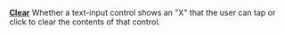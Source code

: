 [**Clear**](properties-text.md) Whether a text-input control shows an "X" that the user can tap or click to clear the contents of that control.
